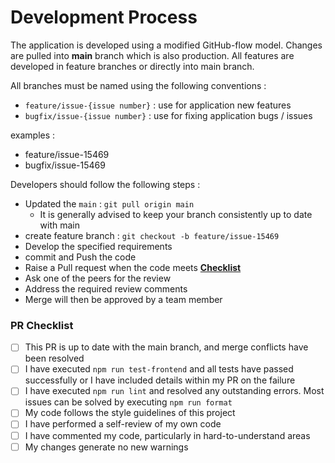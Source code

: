 # Development Process

The application is developed using a modified GitHub-flow model. Changes are pulled into **main** branch which is also production. All features are developed in feature branches or directly into main branch.

All branches must be named using the following conventions :

- `feature/issue-{issue number}` : use for application new features
- `bugfix/issue-{issue number}` : use for fixing application bugs / issues

examples :

- feature/issue-15469
- bugfix/issue-15469

Developers should follow the following steps :

- Updated the `main` : `git pull origin main`
  - It is generally advised to keep your branch consistently up to date with main
- create feature branch : `git checkout -b feature/issue-15469`
- Develop the specified requirements
- commit and Push the code
- Raise a Pull request when the code meets **[Checklist](https://github.com/Together-100Devs/Together/blob/main/docs/pull_request_template.md)**
- Ask one of the peers for the review
- Address the required review comments
- Merge will then be approved by a team member

### PR Checklist

- [ ] This PR is up to date with the main branch, and merge conflicts have been resolved
- [ ] I have executed `npm run test-frontend` and all tests have passed successfully or I have included details within my PR on the failure
- [ ] I have executed `npm run lint` and resolved any outstanding errors. Most issues can be solved by executing `npm run format`
- [ ] My code follows the style guidelines of this project
- [ ] I have performed a self-review of my own code
- [ ] I have commented my code, particularly in hard-to-understand areas
- [ ] My changes generate no new warnings
